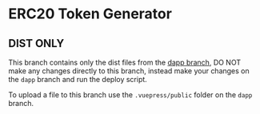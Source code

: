 # ERC20 Token Generator

## DIST ONLY
This branch contains only the dist files from the [dapp branch](https://github.com/tokencenter/erc20-generator/tree/dapp), DO NOT make any changes directly to this branch, instead make your changes on the `dapp` branch and run the deploy script.

To upload a file to this branch use the `.vuepress/public` folder on the `dapp` branch.
